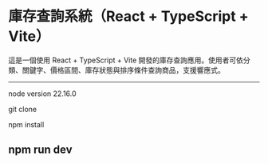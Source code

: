 
# 庫存查詢系統（React + TypeScript + Vite）

這是一個使用 React + TypeScript + Vite 開發的庫存查詢應用。使用者可依分類、關鍵字、價格區間、庫存狀態與排序條件查詢商品，支援響應式。

---
node version 22.16.0

git clone 

npm install

npm run dev
---

